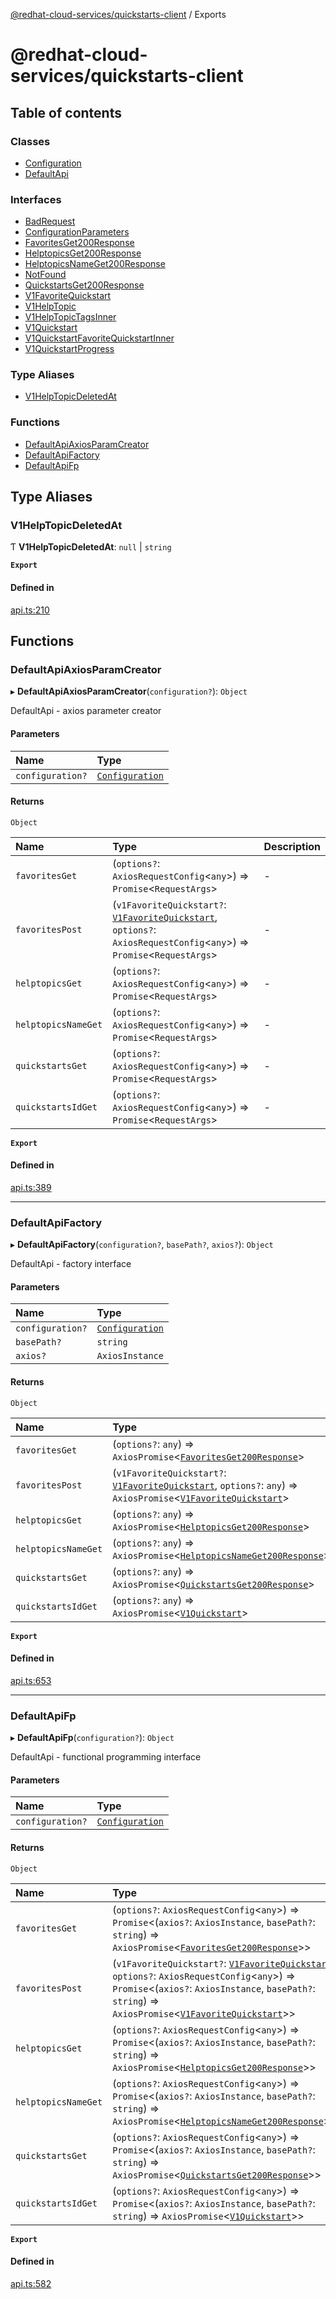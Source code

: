 [@redhat-cloud-services/quickstarts-client](README.md) / Exports

# @redhat-cloud-services/quickstarts-client

## Table of contents

### Classes

- [Configuration](classes/Configuration.md)
- [DefaultApi](classes/DefaultApi.md)

### Interfaces

- [BadRequest](interfaces/BadRequest.md)
- [ConfigurationParameters](interfaces/ConfigurationParameters.md)
- [FavoritesGet200Response](interfaces/FavoritesGet200Response.md)
- [HelptopicsGet200Response](interfaces/HelptopicsGet200Response.md)
- [HelptopicsNameGet200Response](interfaces/HelptopicsNameGet200Response.md)
- [NotFound](interfaces/NotFound.md)
- [QuickstartsGet200Response](interfaces/QuickstartsGet200Response.md)
- [V1FavoriteQuickstart](interfaces/V1FavoriteQuickstart.md)
- [V1HelpTopic](interfaces/V1HelpTopic.md)
- [V1HelpTopicTagsInner](interfaces/V1HelpTopicTagsInner.md)
- [V1Quickstart](interfaces/V1Quickstart.md)
- [V1QuickstartFavoriteQuickstartInner](interfaces/V1QuickstartFavoriteQuickstartInner.md)
- [V1QuickstartProgress](interfaces/V1QuickstartProgress.md)

### Type Aliases

- [V1HelpTopicDeletedAt](modules.md#v1helptopicdeletedat)

### Functions

- [DefaultApiAxiosParamCreator](modules.md#defaultapiaxiosparamcreator)
- [DefaultApiFactory](modules.md#defaultapifactory)
- [DefaultApiFp](modules.md#defaultapifp)

## Type Aliases

### V1HelpTopicDeletedAt

Ƭ **V1HelpTopicDeletedAt**: ``null`` \| `string`

**`Export`**

#### Defined in

[api.ts:210](https://github.com/RedHatInsights/javascript-clients/blob/main/packages/quickstarts/api.ts#L210)

## Functions

### DefaultApiAxiosParamCreator

▸ **DefaultApiAxiosParamCreator**(`configuration?`): `Object`

DefaultApi - axios parameter creator

#### Parameters

| Name | Type |
| :------ | :------ |
| `configuration?` | [`Configuration`](classes/Configuration.md) |

#### Returns

`Object`

| Name | Type | Description |
| :------ | :------ | :------ |
| `favoritesGet` | (`options?`: `AxiosRequestConfig`\<`any`\>) => `Promise`\<`RequestArgs`\> | - |
| `favoritesPost` | (`v1FavoriteQuickstart?`: [`V1FavoriteQuickstart`](interfaces/V1FavoriteQuickstart.md), `options?`: `AxiosRequestConfig`\<`any`\>) => `Promise`\<`RequestArgs`\> | - |
| `helptopicsGet` | (`options?`: `AxiosRequestConfig`\<`any`\>) => `Promise`\<`RequestArgs`\> | - |
| `helptopicsNameGet` | (`options?`: `AxiosRequestConfig`\<`any`\>) => `Promise`\<`RequestArgs`\> | - |
| `quickstartsGet` | (`options?`: `AxiosRequestConfig`\<`any`\>) => `Promise`\<`RequestArgs`\> | - |
| `quickstartsIdGet` | (`options?`: `AxiosRequestConfig`\<`any`\>) => `Promise`\<`RequestArgs`\> | - |

**`Export`**

#### Defined in

[api.ts:389](https://github.com/RedHatInsights/javascript-clients/blob/main/packages/quickstarts/api.ts#L389)

___

### DefaultApiFactory

▸ **DefaultApiFactory**(`configuration?`, `basePath?`, `axios?`): `Object`

DefaultApi - factory interface

#### Parameters

| Name | Type |
| :------ | :------ |
| `configuration?` | [`Configuration`](classes/Configuration.md) |
| `basePath?` | `string` |
| `axios?` | `AxiosInstance` |

#### Returns

`Object`

| Name | Type |
| :------ | :------ |
| `favoritesGet` | (`options?`: `any`) => `AxiosPromise`\<[`FavoritesGet200Response`](interfaces/FavoritesGet200Response.md)\> |
| `favoritesPost` | (`v1FavoriteQuickstart?`: [`V1FavoriteQuickstart`](interfaces/V1FavoriteQuickstart.md), `options?`: `any`) => `AxiosPromise`\<[`V1FavoriteQuickstart`](interfaces/V1FavoriteQuickstart.md)\> |
| `helptopicsGet` | (`options?`: `any`) => `AxiosPromise`\<[`HelptopicsGet200Response`](interfaces/HelptopicsGet200Response.md)\> |
| `helptopicsNameGet` | (`options?`: `any`) => `AxiosPromise`\<[`HelptopicsNameGet200Response`](interfaces/HelptopicsNameGet200Response.md)\> |
| `quickstartsGet` | (`options?`: `any`) => `AxiosPromise`\<[`QuickstartsGet200Response`](interfaces/QuickstartsGet200Response.md)\> |
| `quickstartsIdGet` | (`options?`: `any`) => `AxiosPromise`\<[`V1Quickstart`](interfaces/V1Quickstart.md)\> |

**`Export`**

#### Defined in

[api.ts:653](https://github.com/RedHatInsights/javascript-clients/blob/main/packages/quickstarts/api.ts#L653)

___

### DefaultApiFp

▸ **DefaultApiFp**(`configuration?`): `Object`

DefaultApi - functional programming interface

#### Parameters

| Name | Type |
| :------ | :------ |
| `configuration?` | [`Configuration`](classes/Configuration.md) |

#### Returns

`Object`

| Name | Type |
| :------ | :------ |
| `favoritesGet` | (`options?`: `AxiosRequestConfig`\<`any`\>) => `Promise`\<(`axios?`: `AxiosInstance`, `basePath?`: `string`) => `AxiosPromise`\<[`FavoritesGet200Response`](interfaces/FavoritesGet200Response.md)\>\> |
| `favoritesPost` | (`v1FavoriteQuickstart?`: [`V1FavoriteQuickstart`](interfaces/V1FavoriteQuickstart.md), `options?`: `AxiosRequestConfig`\<`any`\>) => `Promise`\<(`axios?`: `AxiosInstance`, `basePath?`: `string`) => `AxiosPromise`\<[`V1FavoriteQuickstart`](interfaces/V1FavoriteQuickstart.md)\>\> |
| `helptopicsGet` | (`options?`: `AxiosRequestConfig`\<`any`\>) => `Promise`\<(`axios?`: `AxiosInstance`, `basePath?`: `string`) => `AxiosPromise`\<[`HelptopicsGet200Response`](interfaces/HelptopicsGet200Response.md)\>\> |
| `helptopicsNameGet` | (`options?`: `AxiosRequestConfig`\<`any`\>) => `Promise`\<(`axios?`: `AxiosInstance`, `basePath?`: `string`) => `AxiosPromise`\<[`HelptopicsNameGet200Response`](interfaces/HelptopicsNameGet200Response.md)\>\> |
| `quickstartsGet` | (`options?`: `AxiosRequestConfig`\<`any`\>) => `Promise`\<(`axios?`: `AxiosInstance`, `basePath?`: `string`) => `AxiosPromise`\<[`QuickstartsGet200Response`](interfaces/QuickstartsGet200Response.md)\>\> |
| `quickstartsIdGet` | (`options?`: `AxiosRequestConfig`\<`any`\>) => `Promise`\<(`axios?`: `AxiosInstance`, `basePath?`: `string`) => `AxiosPromise`\<[`V1Quickstart`](interfaces/V1Quickstart.md)\>\> |

**`Export`**

#### Defined in

[api.ts:582](https://github.com/RedHatInsights/javascript-clients/blob/main/packages/quickstarts/api.ts#L582)
